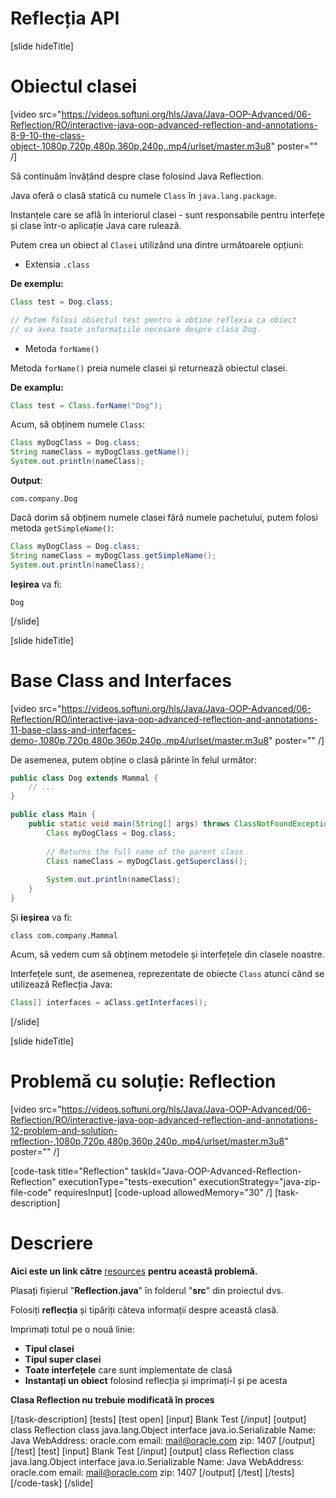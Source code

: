 # Reflecția API

[slide hideTitle]

# Obiectul clasei

[video src="https://videos.softuni.org/hls/Java/Java-OOP-Advanced/06-Reflection/RO/interactive-java-oop-advanced-reflection-and-annotations-8-9-10-the-class-object-,1080p,720p,480p,360p,240p,.mp4/urlset/master.m3u8" poster="" /]

Să continuăm învățând despre clase folosind Java Reflection.

Java oferă o clasă statică cu numele `Class` în `java.lang.package`.

Instanțele care se află în interiorul clasei - sunt responsabile pentru interfețe și clase într-o aplicație Java care rulează.

Putem crea un obiect al `Clasei` utilizând una dintre următoarele opțiuni:

- Extensia `.class` 

**De exemplu:**

``` java
Class test = Dog.class;

// Putem folosi obiectul test pentru a obține reflexia ca obiect
// va avea toate informațiile necesare despre clasa Dog.
```

- Metoda `forName()`

Metoda `forName()` preia numele clasei și returnează obiectul clasei.

**De examplu:**

``` java
Class test = Class.forName("Dog");
```

Acum, să obținem numele `Class`:


``` java
Class myDogClass = Dog.class;
String nameClass = myDogClass.getName();
System.out.println(nameClass);
```

**Output**:

```
com.company.Dog
```

Dacă dorim să obținem numele clasei fără numele pachetului, putem folosi metoda `getSimpleName()`:

``` java
Class myDogClass = Dog.class;
String nameClass = myDogClass.getSimpleName();
System.out.println(nameClass);
```

**Ieșirea** va fi:

```
Dog
```

[/slide]

[slide hideTitle]

# Base Class and Interfaces

[video src="https://videos.softuni.org/hls/Java/Java-OOP-Advanced/06-Reflection/RO/interactive-java-oop-advanced-reflection-and-annotations-11-base-class-and-interfaces-demo-,1080p,720p,480p,360p,240p,.mp4/urlset/master.m3u8" poster="" /]

De asemenea, putem obține o clasă părinte în felul următor:

```java
public class Dog extends Mammal {
    // ...
}
```


```java
public class Main {
    public static void main(String[] args) throws ClassNotFoundException {
        Class myDogClass = Dog.class;
        
        // Returns the full name of the parent class
        Class nameClass = myDogClass.getSuperclass();   
        
        System.out.println(nameClass);
    }
}
```

Și **ieșirea** va fi:

```
class com.company.Mammal
```


Acum, să vedem cum să obținem metodele și interfețele din clasele noastre.

Interfețele sunt, de asemenea, reprezentate de obiecte `Class` atunci când se utilizează Reflecția Java:

``` java
Class[] interfaces = aClass.getInterfaces();
```


[/slide]

[slide hideTitle]
# Problemă cu soluție: Reflection

[video src="https://videos.softuni.org/hls/Java/Java-OOP-Advanced/06-Reflection/RO/interactive-java-oop-advanced-reflection-and-annotations-12-problem-and-solution-reflection-,1080p,720p,480p,360p,240p,.mp4/urlset/master.m3u8" poster="" /]

[code-task title="Reflection" taskId="Java-OOP-Advanced-Reflection-Reflection" executionType="tests-execution" executionStrategy="java-zip-file-code" requiresInput]
[code-upload allowedMemory="30" /] 
[task-description]
# Descriere

**Aici este un link către** [resources](https://videos.softuni.org/resources/java/java-oop-advanced/06.Java-OOP-Advanced-Reflection-and-Annotations-Lab.zip) **pentru această problemă.**

Plasați fișierul "**Reflection.java**" în folderul "**src**" din proiectul dvs.

Folosiți **reflecția** și tipăriți câteva informații despre această clasă.

Imprimați totul pe o nouă linie:
- **Tipul clasei**
- **Tipul super clasei**
- **Toate interfețele** care sunt implementate de clasă
- **Instantați un obiect** folosind reflecția și imprimați-l și pe acesta

**Clasa Reflection nu trebuie modificată în proces**

[/task-description]
[tests]
[test open]
[input]
Blank Test
[/input]
[output]
class Reflection
class java.lang.Object
interface java.io.Serializable
Name: Java
WebAddress: oracle.com
email: mail@oracle.com
zip: 1407
[/output]
[/test]
[test]
[input]
Blank Test
[/input]
[output]
class Reflection
class java.lang.Object
interface java.io.Serializable
Name: Java
WebAddress: oracle.com
email: mail@oracle.com
zip: 1407
[/output]
[/test]
[/tests]
[/code-task]
[/slide]

